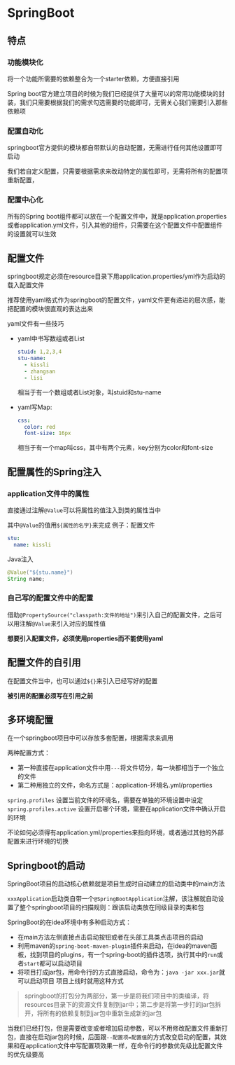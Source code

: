 # SpringBoot

## 特点

### 功能模块化

将一个功能所需要的依赖整合为一个starter依赖，方便直接引用

Spring boot官方建立项目的时候为我们已经提供了大量可以的常用功能模块的封装，我们只需要根据我们的需求勾选需要的功能即可，无需关心我们需要引入那些依赖项

### 配置自动化

springboot官方提供的模块都自带默认的自动配置，无需进行任何其他设置即可启动

我们若自定义配置，只需要根据需求来改动特定的属性即可，无需将所有的配置项重新配置，

### 配置中心化

所有的Spring boot组件都可以放在一个配置文件中，就是application.properties或者application.yml文件，引入其他的组件，只需要在这个配置文件中配置组件的设置就可以生效

## 配置文件

springboot规定必须在resource目录下用application.properties/yml作为启动的载入配置文件

推荐使用yaml格式作为springboot的配置文件，yaml文件更有递进的层次感，能把配置的模块很直观的表达出来

yaml文件有一些技巧
- yaml中书写数组或者List
    ```yaml
    stuid: 1,2,3,4
    stu-name: 
      - kissli
      - zhangsan
      - lisi
    ```
   相当于有一个数组或者List对象，叫stuid和stu-name
   
- yaml写Map:
    ```yaml
    css:
      color: red
      font-size: 16px
    ```
    相当于有一个map叫css，其中有两个元素，key分别为color和font-size
   
## 配置属性的Spring注入

### application文件中的属性

直接通过注解`@Value`可以将属性的值注入到类的属性当中

其中`@Value`的值用`${属性的名字}`来完成
例子：配置文件
```yaml
stu:
  name: kissli
```
Java注入
```java
@Value("${stu.name}")
String name;
```

### 自己写的配置文件中的配置

借助`@PropertySource("classpath:文件的地址")`来引入自己的配置文件，之后可以用注解`@Value`来引入对应的属性值

**想要引入配置文件，必须使用properties而不能使用yaml**

## 配置文件的自引用

在配置文件当中，也可以通过`${}`来引入已经写好的配置

**被引用的配置必须写在引用之前**

## 多环境配置

在一个springboot项目中可以存放多套配置，根据需求来调用

两种配置方式：
- 第一种直接在application文件中用`---`将文件切分，每一块都相当于一个独立的文件
- 第二种用独立的文件，命名方式是：application-环境名.yml/properties

`spring.profiles` 设置当前文件的环境名，需要在单独的环境设置中设定
`spring.profiles.active` 设置开启哪个环境，需要在application文件中确认开启的环境

不论如何必须得有application.yml/properties来指向环境，或者通过其他的外部配置来进行环境的切换

## Springboot的启动

SpringBoot项目的启动核心依赖就是项目生成时自动建立的启动类中的main方法

`xxxApplication`启动类自带一个`@SpringBootApplication`注解，该注解就自动设置了整个springboot项目的扫描规则：跟该启动类放在同级目录的类和包

SpringBoot的在idea环境中有多种启动方式：

- 在main方法左侧直接点击启动按钮或者在头部工具类点击项目的启动
- 利用maven的`spring-boot-maven-plugin`插件来启动，在idea的maven面板，找到项目的plugins，有一个spring-boot的插件选项，执行其中的`run`或者`start`都可以启动项目
- 将项目打成jar包，用命令行的方式直接启动，命令为：`java -jar xxx.jar`就可以启动项目 项目上线时就用这种方式
> springboot的打包分为两部分，第一步是将我们项目中的类编译，将resources目录下的资源文件复制到jar中；第二步是将第一步打的jar包拆开，将所有的依赖复制到jar包中重新生成新的jar包

当我们已经打包，但是需要改变或者增加启动参数，可以不用修改配置文件重新打包，直接在启动jar包的时候，后面跟`--配置项=配置值`的方式改变启动的配置，其效果和在application文件中写配置项效果一样，在命令行的参数优先级比配置文件的优先级要高